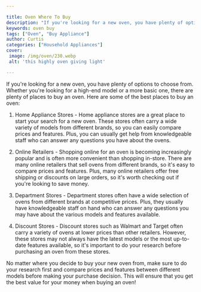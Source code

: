```yaml
---

title: Oven Where To Buy
description: "If you're looking for a new oven, you have plenty of options to choose from. Whether you're looking for a high-end model or a more...keep going and find out"
keywords: oven buy
tags: ["Oven", "Buy Appliance"]
author: Curtis
categories: ["Household Appliances"]
cover: 
 image: /img/oven/230.webp
 alt: 'this highly oven giving light'

---
```


If you're looking for a new oven, you have plenty of options to choose from. Whether you're looking for a high-end model or a more basic one, there are plenty of places to buy an oven. Here are some of the best places to buy an oven:

1. Home Appliance Stores - Home appliance stores are a great place to start your search for a new oven. These stores often carry a wide variety of models from different brands, so you can easily compare prices and features. Plus, you can usually get help from knowledgeable staff who can answer any questions you have about the ovens.

2. Online Retailers - Shopping online for an oven is becoming increasingly popular and is often more convenient than shopping in-store. There are many online retailers that sell ovens from different brands, so it's easy to compare prices and features. Plus, many online retailers offer free shipping or discounts on large orders, so it's worth checking out if you're looking to save money. 

3. Department Stores - Department stores often have a wide selection of ovens from different brands at competitive prices. Plus, they usually have knowledgeable staff on hand who can answer any questions you may have about the various models and features available. 

4. Discount Stores - Discount stores such as Walmart and Target often carry a variety of ovens at lower prices than other retailers. However, these stores may not always have the latest models or the most up-to-date features available, so it's important to do your research before purchasing an oven from these stores. 

No matter where you decide to buy your new oven from, make sure to do your research first and compare prices and features between different models before making your purchase decision. This will ensure that you get the best value for your money when buying an oven!
